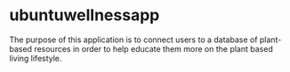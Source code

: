 # ubuntuwellnessapp
The purpose of this application is to connect users to a database of plant-based resources in order to help educate them more on the plant based living lifestyle.
